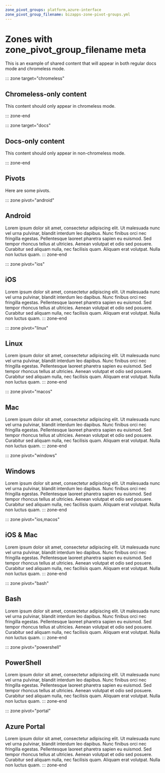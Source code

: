 ```yaml
---
zone_pivot_groups: platform,azure-interface
zone_pivot_group_filename: bizapps-zone-pivot-groups.yml
---
```


# Zones with zone_pivot_group_filename meta

This is an example of shared content that will appear in both regular docs mode and chromeless mode.

::: zone target="chromeless"

## Chromeless-only content

This content should only appear in chromeless mode.

::: zone-end

::: zone target="docs"

## Docs-only content

This content should only appear in non-chromeless mode.

::: zone-end

## Pivots

Here are some pivots.

::: zone pivot="android"
## Android
Lorem ipsum dolor sit amet, consectetur adipiscing elit. Ut malesuada nunc vel urna pulvinar, blandit interdum leo dapibus. Nunc finibus orci nec fringilla egestas. Pellentesque laoreet pharetra sapien eu euismod. Sed tempor rhoncus tellus at ultricies. Aenean volutpat et odio sed posuere. Curabitur sed aliquam nulla, nec facilisis quam. Aliquam erat volutpat. Nulla non luctus quam.
::: zone-end

::: zone pivot="ios"
## iOS
Lorem ipsum dolor sit amet, consectetur adipiscing elit. Ut malesuada nunc vel urna pulvinar, blandit interdum leo dapibus. Nunc finibus orci nec fringilla egestas. Pellentesque laoreet pharetra sapien eu euismod. Sed tempor rhoncus tellus at ultricies. Aenean volutpat et odio sed posuere. Curabitur sed aliquam nulla, nec facilisis quam. Aliquam erat volutpat. Nulla non luctus quam.
::: zone-end

::: zone pivot="linux"
## Linux
Lorem ipsum dolor sit amet, consectetur adipiscing elit. Ut malesuada nunc vel urna pulvinar, blandit interdum leo dapibus. Nunc finibus orci nec fringilla egestas. Pellentesque laoreet pharetra sapien eu euismod. Sed tempor rhoncus tellus at ultricies. Aenean volutpat et odio sed posuere. Curabitur sed aliquam nulla, nec facilisis quam. Aliquam erat volutpat. Nulla non luctus quam.
::: zone-end

::: zone pivot="macos"
## Mac
Lorem ipsum dolor sit amet, consectetur adipiscing elit. Ut malesuada nunc vel urna pulvinar, blandit interdum leo dapibus. Nunc finibus orci nec fringilla egestas. Pellentesque laoreet pharetra sapien eu euismod. Sed tempor rhoncus tellus at ultricies. Aenean volutpat et odio sed posuere. Curabitur sed aliquam nulla, nec facilisis quam. Aliquam erat volutpat. Nulla non luctus quam.
::: zone-end

::: zone pivot="windows"
## Windows
Lorem ipsum dolor sit amet, consectetur adipiscing elit. Ut malesuada nunc vel urna pulvinar, blandit interdum leo dapibus. Nunc finibus orci nec fringilla egestas. Pellentesque laoreet pharetra sapien eu euismod. Sed tempor rhoncus tellus at ultricies. Aenean volutpat et odio sed posuere. Curabitur sed aliquam nulla, nec facilisis quam. Aliquam erat volutpat. Nulla non luctus quam.
::: zone-end

::: zone pivot="ios,macos"
## iOS & Mac
Lorem ipsum dolor sit amet, consectetur adipiscing elit. Ut malesuada nunc vel urna pulvinar, blandit interdum leo dapibus. Nunc finibus orci nec fringilla egestas. Pellentesque laoreet pharetra sapien eu euismod. Sed tempor rhoncus tellus at ultricies. Aenean volutpat et odio sed posuere. Curabitur sed aliquam nulla, nec facilisis quam. Aliquam erat volutpat. Nulla non luctus quam.
::: zone-end

::: zone pivot="bash"
## Bash
Lorem ipsum dolor sit amet, consectetur adipiscing elit. Ut malesuada nunc vel urna pulvinar, blandit interdum leo dapibus. Nunc finibus orci nec fringilla egestas. Pellentesque laoreet pharetra sapien eu euismod. Sed tempor rhoncus tellus at ultricies. Aenean volutpat et odio sed posuere. Curabitur sed aliquam nulla, nec facilisis quam. Aliquam erat volutpat. Nulla non luctus quam.
::: zone-end

::: zone pivot="powershell"
## PowerShell
Lorem ipsum dolor sit amet, consectetur adipiscing elit. Ut malesuada nunc vel urna pulvinar, blandit interdum leo dapibus. Nunc finibus orci nec fringilla egestas. Pellentesque laoreet pharetra sapien eu euismod. Sed tempor rhoncus tellus at ultricies. Aenean volutpat et odio sed posuere. Curabitur sed aliquam nulla, nec facilisis quam. Aliquam erat volutpat. Nulla non luctus quam.
::: zone-end

::: zone pivot="portal"
## Azure Portal
Lorem ipsum dolor sit amet, consectetur adipiscing elit. Ut malesuada nunc vel urna pulvinar, blandit interdum leo dapibus. Nunc finibus orci nec fringilla egestas. Pellentesque laoreet pharetra sapien eu euismod. Sed tempor rhoncus tellus at ultricies. Aenean volutpat et odio sed posuere. Curabitur sed aliquam nulla, nec facilisis quam. Aliquam erat volutpat. Nulla non luctus quam.
::: zone-end